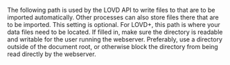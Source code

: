 The following path is used by the LOVD API to write files to that are to be
imported automatically. Other processes can also store files there that are
to be imported. This setting is optional.
For LOVD+, this path is where your data files need to be located.
If filled in, make sure the directory is readable and writable for the user
running the webserver.
Preferably, use a directory outside of the document root, or otherwise block
the directory from being read directly by the webserver.
